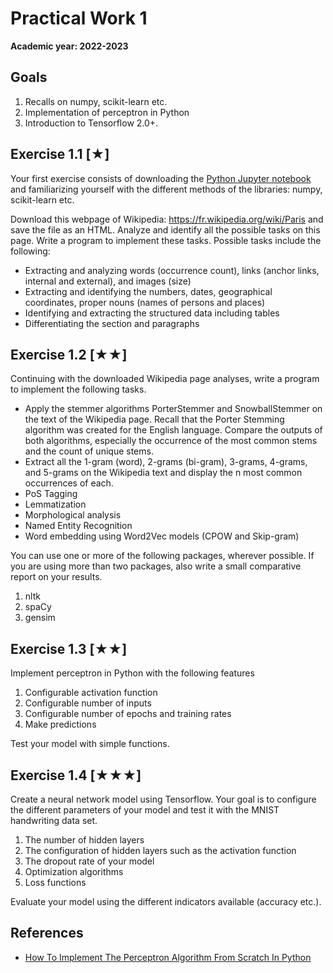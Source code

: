 # Practical Work 1 

**Academic year: 2022-2023**

## Goals
1.  Recalls on numpy, scikit-learn etc.
2.  Implementation of perceptron in Python
3.  Introduction to Tensorflow 2.0+.

## Exercise 1.1 [★]
Your first exercise consists of downloading the [Python Jupyter notebook](./practical1.ipynb) and familiarizing yourself with the different methods of the libraries: numpy, scikit-learn etc. 

Download this webpage of Wikipedia: https://fr.wikipedia.org/wiki/Paris and save the file as an HTML. Analyze and identify all the possible tasks on this page. Write a program to implement these tasks. Possible tasks include the following:
- Extracting and analyzing words (occurrence count), links (anchor links, internal and external), and images (size)
- Extracting and identifying the numbers, dates, geographical coordinates, proper nouns (names of persons and places)
- Identifying and extracting the structured data including tables
- Differentiating the section and paragraphs

## Exercise 1.2 [★★]
Continuing with the downloaded Wikipedia page analyses, write a program to implement the following tasks.
-	Apply the stemmer algorithms PorterStemmer and SnowballStemmer on the text of the Wikipedia page. Recall that the Porter Stemming algorithm was created for the English language. Compare the outputs of both algorithms, especially the occurrence of the most common stems and the count of unique stems. 
-	Extract all the 1-gram (word), 2-grams (bi-gram), 3-grams, 4-grams, and 5-grams on the Wikipedia text and display the n most common occurrences of each. 
-  PoS Tagging
-  Lemmatization
-  Morphological analysis
-  Named Entity Recognition
-  Word embedding using Word2Vec models (CPOW and Skip-gram)

You can use one or more of the following packages, wherever possible. If
you are using more than two packages, also write a small comparative
report on your results.

1.  nltk
2.  spaCy
3.  gensim

## Exercise 1.3 [★★]
Implement perceptron in Python with the following features
1. Configurable activation function
2. Configurable number of inputs 
3. Configurable number of epochs and training rates
4. Make predictions

Test your model with simple functions.

## Exercise 1.4 [★★★]
Create a neural network model using Tensorflow. Your goal is to configure the different parameters of your model and test it with the MNIST handwriting data set.
1. The number of hidden layers
2. The configuration of hidden layers such as the activation function
3. The dropout rate of your model
4. Optimization algorithms
5. Loss functions

Evaluate your model using the different indicators available (accuracy etc.).

## References
* [How To Implement The Perceptron Algorithm From Scratch In Python](https://machinelearningmastery.com/implement-perceptron-algorithm-scratch-python/)
